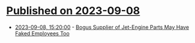 # [Published on 2023-09-08](index.md)

* [2023-09-08, 15:20:00](https://tech.slashdot.org/story/23/09/08/151246/bogus-supplier-of-jet-engine-parts-may-have-faked-employees-too?utm_source=rss1.0mainlinkanon&utm_medium=feed) - [Bogus Supplier of Jet-Engine Parts May Have Faked Employees Too](https://tech.slashdot.org/story/23/09/08/151246/bogus-supplier-of-jet-engine-parts-may-have-faked-employees-too?utm_source=rss1.0mainlinkanon&utm_medium=feed)
